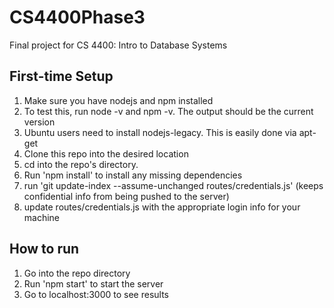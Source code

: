 # CS4400Phase3
Final project for CS 4400: Intro to Database Systems

## First-time Setup
1. Make sure you have nodejs and npm installed
  1. To test this, run node -v and npm -v.  The output should be the current version
  2. Ubuntu users need to install nodejs-legacy.  This is easily done via apt-get
2. Clone this repo into the desired location
3. cd into the repo's directory.
4. Run 'npm install' to install any missing dependencies
5. run 'git update-index --assume-unchanged routes/credentials.js' (keeps confidential info from being pushed to the server)
6. update routes/credentials.js with the appropriate login info for your machine

## How to run
1. Go into the repo directory
2. Run 'npm start' to start the server
3. Go to localhost:3000 to see results